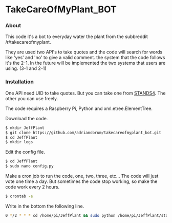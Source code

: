 # TakeCareOfMyPlant_BOT

### About
This code it's a bot to everyday water the plant from the subbreddit /r/takecareofmyplant.

They are used two API's to take quotes and the code will search for words like 'yes' and 'no' to give a valid comment. the system that the code follows it's the 2-1. In the future will be implemented the two systems that users are using. (3-1 and 2-1)

### Installation

One API need UID to take quotes. But you can take one from [STANDS4]. The other you can use freely.

The code requires a Raspberry Pi, Python and xml.etree.ElementTree.

Download the code.
```sh
$ mkdir JeffPlant
$ git clone https://github.com/adrianobrum/takecareofmyplant_bot.git
$ cd JeffPlant
$ mkdir logs
```

Edit the config file.
```sh
$ cd JeffPlant
$ sudo nano config.py
```

Make a cron job to run the code, one, two, three, etc... The code will just vote one time a day. But sometimes the code stop working, so make the code work every 2 hours.
```sh
$ crontab -e
```
Write in the bottom the following line.
```sh
0 */2 * * * cd /home/pi/JeffPlant && sudo python /home/pi/JeffPlant/startwater.py
```



[STANDS4]: <http://www.quotes.net/api.php>